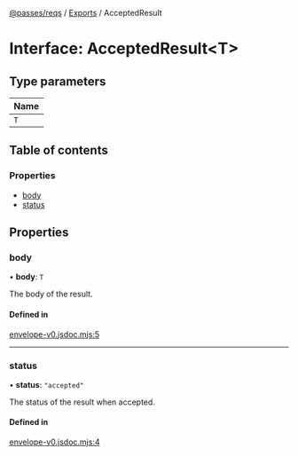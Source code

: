 [@passes/reqs](../README.md) / [Exports](../modules.md) / AcceptedResult

# Interface: AcceptedResult\<T\>

## Type parameters

| Name |
| :------ |
| `T` |

## Table of contents

### Properties

- [body](AcceptedResult.md#body)
- [status](AcceptedResult.md#status)

## Properties

### body

• **body**: `T`

The body of the result.

#### Defined in

[envelope-v0.jsdoc.mjs:5](https://github.com/passes-org/passes/blob/8e6096b/packages/reqs/src/envelope-v0.jsdoc.mjs#L5)

___

### status

• **status**: ``"accepted"``

The status of the result when accepted.

#### Defined in

[envelope-v0.jsdoc.mjs:4](https://github.com/passes-org/passes/blob/8e6096b/packages/reqs/src/envelope-v0.jsdoc.mjs#L4)

